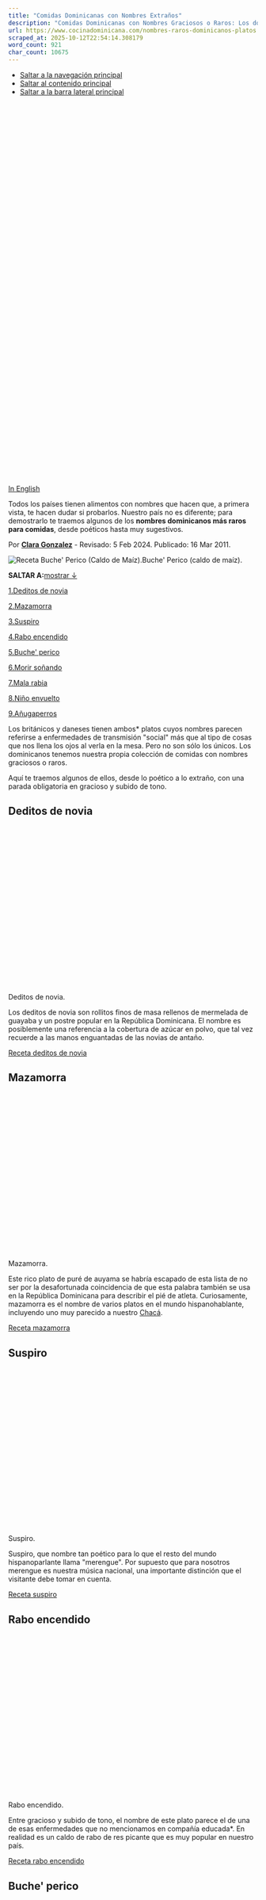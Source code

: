 ```yaml
---
title: "Comidas Dominicanas con Nombres Extraños"
description: "Comidas Dominicanas con Nombres Graciosos o Raros: Los dominicanos tenemos nuestra propia colección de comidas con nombres graciosos o raros."
url: https://www.cocinadominicana.com/nombres-raros-dominicanos-platos
scraped_at: 2025-10-12T22:54:14.308179
word_count: 921
char_count: 10675
---
```


- [Saltar a la navegación principal](https://www.cocinadominicana.com/nombres-raros-dominicanos-platos#genesis-nav-primary)
- [Saltar al contenido principal](https://www.cocinadominicana.com/nombres-raros-dominicanos-platos#genesis-content)
- [Saltar a la barra lateral principal](https://www.cocinadominicana.com/nombres-raros-dominicanos-platos#genesis-sidebar-primary)

![Comidas dominicanas con nombres extraños.](data:image/svg+xml,%3Csvg%20xmlns='http://www.w3.org/2000/svg'%20viewBox='0%200%201000%201500'%3E%3C/svg%3E)

[In English](https://www.dominicancooking.com/weird-dominican-names-food)

Todos los países tienen alimentos con nombres que hacen que, a primera vista, te hacen dudar si probarlos. Nuestro país no es diferente; para demostrarlo te traemos algunos de los **nombres dominicanos más raros para comidas**, desde poéticos hasta muy sugestivos.

Por **[Clara Gonzalez](https://www.cocinadominicana.com/clara-gonzalez)** \- Revisado: 5 Feb 2024. Publicado: 16 Mar 2011.

![Receta Buche' Perico (Caldo de Maíz).](https://www.cocinadominicana.com/wp-content/uploads/2011/03/buche-perico-DSC4339.jpg)Buche' Perico (caldo de maíz).

**SALTAR A:**[mostrar ↓](https://www.cocinadominicana.com/nombres-raros-dominicanos-platos#)

[1.Deditos de novia](https://www.cocinadominicana.com/nombres-raros-dominicanos-platos#deditos-de-novia)

[2.Mazamorra](https://www.cocinadominicana.com/nombres-raros-dominicanos-platos#mazamorra)

[3.Suspiro](https://www.cocinadominicana.com/nombres-raros-dominicanos-platos#suspiro)

[4.Rabo encendido](https://www.cocinadominicana.com/nombres-raros-dominicanos-platos#rabo-encendido)

[5.Buche' perico](https://www.cocinadominicana.com/nombres-raros-dominicanos-platos#buche-perico)

[6.Morir soñando](https://www.cocinadominicana.com/nombres-raros-dominicanos-platos#morir-sonando)

[7.Mala rabia](https://www.cocinadominicana.com/nombres-raros-dominicanos-platos#mala-rabia)

[8.Niño envuelto](https://www.cocinadominicana.com/nombres-raros-dominicanos-platos#nino-envuelto)

[9.Añugaperros](https://www.cocinadominicana.com/nombres-raros-dominicanos-platos#anugaperros)

Los británicos y daneses tienen ambos\* platos cuyos nombres parecen referirse a enfermedades de transmisión "social" más que al tipo de cosas que nos llena los ojos al verla en la mesa. Pero no son sólo los únicos. Los dominicanos tenemos nuestra propia colección de comidas con nombres graciosos o raros.

Aquí te traemos algunos de ellos, desde lo poético a lo extraño, con una parada obligatoria en gracioso y subido de tono.

## Deditos de novia

![Deditos de novia.](data:image/svg+xml,%3Csvg%20xmlns='http://www.w3.org/2000/svg'%20viewBox='0%200%201800%201201'%3E%3C/svg%3E)Deditos de novia.

Los deditos de novia son rollitos finos de masa rellenos de mermelada de guayaba y un postre popular en la República Dominicana. El nombre es posiblemente una referencia a la cobertura de azúcar en polvo, que tal vez recuerde a las manos enguantadas de las novias de antaño.

[Receta deditos de novia](https://www.cocinadominicana.com/deditos-de-novia-guava)

## Mazamorra

![Mazamorra (puré de auyama).](data:image/svg+xml,%3Csvg%20xmlns='http://www.w3.org/2000/svg'%20viewBox='0%200%201800%201201'%3E%3C/svg%3E)Mazamorra.

Este rico plato de puré de auyama se habría escapado de esta lista de no ser por la desafortunada coincidencia de que esta palabra también se usa en la República Dominicana para describir el pié de atleta. Curiosamente, mazamorra es el nombre de varios platos en el mundo hispanohablante, incluyendo uno muy parecido a nuestro [Chacá](https://www.cocinadominicana.com/maiz-caquiao-dulce-chaca).

[Receta mazamorra](https://www.cocinadominicana.com/mazamorra-pure-auyama)

## Suspiro

![Suspiro.](data:image/svg+xml,%3Csvg%20xmlns='http://www.w3.org/2000/svg'%20viewBox='0%200%201800%201201'%3E%3C/svg%3E)Suspiro.

Suspiro, que nombre tan poético para lo que el resto del mundo hispanoparlante llama "merengue". Por supuesto que para nosotros merengue es nuestra música nacional, una importante distinción que el visitante debe tomar en cuenta.

[Receta suspiro](https://www.cocinadominicana.com/suspiro-dominicano)

## Rabo encendido

![Rabo guisado o rabo encendido.](data:image/svg+xml,%3Csvg%20xmlns='http://www.w3.org/2000/svg'%20viewBox='0%200%201800%201201'%3E%3C/svg%3E)Rabo encendido.

Entre gracioso y subido de tono, el nombre de este plato parece el de una de esas enfermedades que no mencionamos en compañía educada\*. En realidad es un caldo de rabo de res picante que es muy popular en nuestro país.

[Receta rabo encendido](https://www.cocinadominicana.com/rabo-encendido)

## Buche' perico

![Buche' perico.](data:image/svg+xml,%3Csvg%20xmlns='http://www.w3.org/2000/svg'%20viewBox='0%200%201798%201200'%3E%3C/svg%3E)Buche' perico.

A primera impresión, esto no suena apetitoso. Pero este caldo espeso a base de maíz oriundo del cibao es algo que definitivamente hay que probar.

[Receta buche' perico](https://www.cocinadominicana.com/buche-perico-guiso-maiz)

## Morir soñando

![Morir soñando.](data:image/svg+xml,%3Csvg%20xmlns='http://www.w3.org/2000/svg'%20viewBox='0%200%201800%201200'%3E%3C/svg%3E)Morir soñando.

Y de nuevo a lo poético, porque tiene que haber sido un poeta que le diera el nombre a esta bebida refrescante, nutritiva y deliciosa a base de leche y [jugo](https://www.cocinadominicana.com/recetas-jugos-dominicanos-frutas-vegetales) de naranja, y que tiene un nombre que suena a tragedia de Shakespeare. Nos atreveríamos a nombrarla la bebida oficial de la República Dominicana. ¿Estás de acuerdo?

[Receta morir soñando](https://www.cocinadominicana.com/morir-sonando)

## Mala rabia

![Dulce mala rabia](data:image/svg+xml,%3Csvg%20xmlns='http://www.w3.org/2000/svg'%20viewBox='0%200%201800%201200'%3E%3C/svg%3E)

Que nombre tan confuso. De entrada no se puede imaginar uno un plato con este nombre, luego se puede asumir que es algo muy picante. Luego llega la sorpresa de que es un inusual postre a base de [guayaba](https://www.cocinadominicana.com/pasta-guayaba), plátanos y batata.

[Receta mala rabia](https://www.cocinadominicana.com/mala-rabia)

## Niño envuelto

![Niños envueltos.](data:image/svg+xml,%3Csvg%20xmlns='http://www.w3.org/2000/svg'%20viewBox='0%200%201800%201350'%3E%3C/svg%3E)Niños envueltos.

Estos sabrosos rollitos de repollo, res molida y arroz son un plato maravilloso llegado aquí con la comunidad [domínico-libanesa](https://www.cocinadominicana.com/cultura-platos-arabe-dominicanos). El nombre me parece simpático y muy apropiado.

[Receta niño envuelto](https://www.cocinadominicana.com/nino-envuelto)

## Añugaperros

![Añugaperros.](data:image/svg+xml,%3Csvg%20xmlns='http://www.w3.org/2000/svg'%20viewBox='0%200%201800%201201'%3E%3C/svg%3E)

Vamos a ser francos, este es un nombre horrible para cualquier cosa. Visto de que se trata, sin embargo, entiende uno el porqué del nombre. Esta galleta a base de coco es bastante seca, una versión menos refinada del coconete, y debe tomarse con alguna bebida, o tener un paramédico a mano. De ahí el nombre.

[Receta coconete](https://www.cocinadominicana.com/coconete)

* * *

¿Conoces otros platos dominicanos con nombres graciosos o raros que dejamos fuera? Por favor compártelos en los comentarios.

![Tía Clara](data:image/svg+xml,%3Csvg%20xmlns='http://www.w3.org/2000/svg'%20viewBox='0%200%20125%2028'%3E%3C/svg%3E)

\\* Los ingleses tienen el _Spotted Dick_, que se podría traducir como "pene manchado", los daneses tienen el _Brændende Kærlighed_, que significa "amor ardiente". Y en ese mismo tema podemos encontrar en Escocia el _Festy Cock_, que podría traducirse como "pene maloliente"; en EEUU el _Lumpy Dick_ ("pene grumoso"), y en Brazil el _Buraco Quente_, u "hoyo caliente".

![Tia Clara.](data:image/svg+xml,%3Csvg%20xmlns='http://www.w3.org/2000/svg'%20viewBox='0%200%20180%20180'%3E%3C/svg%3E)

### ¡Hola, gracias por visitarnos!

**Soy Tía Clara, tu anfitriona y tía 🇩🇴 en Internet.**

**-** Aprende más sobre [mi y las personas que hacen este blog](https://www.cocinadominicana.com/sobre-nosotros).

\- Comparte tus [preguntas o comentario](https://www.cocinadominicana.com/nombres-raros-dominicanos-platos#comments) s sobre este tema.

- [Suscríbete](https://www.cocinadominicana.com/subscribe) para recibir nuestras ricas recetas por email.

\- **¡No pierdas el contacto!** Síguenos en:

## Más Herencia y Cultura Dominicana

- [![Agrio de vinagrillo y encurtido.](data:image/svg+xml,%3Csvg%20xmlns='http://www.w3.org/2000/svg'%20viewBox='0%200%20360%20360'%3E%3C/svg%3E)\\
Platos Dominicanos Poco Comunes que Quizá no Conoces](https://www.cocinadominicana.com/platos-dominicanos-no-comunes)
- [![Longaniza rendida con tayota.](data:image/svg+xml,%3Csvg%20xmlns='http://www.w3.org/2000/svg'%20viewBox='0%200%20360%20360'%3E%3C/svg%3E)\\
El Arte de Rendir: Platos de Carne con Vegetales Dominicanos](https://www.cocinadominicana.com/rendir-carne-vegetales)
- [![Repollo guisado.](data:image/svg+xml,%3Csvg%20xmlns='http://www.w3.org/2000/svg'%20viewBox='0%200%20360%20360'%3E%3C/svg%3E)\\
Ser Vegetariano en la República Dominicana](https://www.cocinadominicana.com/vegetariano-republica-dominicana)
- [![Guandules.](data:image/svg+xml,%3Csvg%20xmlns='http://www.w3.org/2000/svg'%20viewBox='0%200%20360%20360'%3E%3C/svg%3E)\\
Como Traducimos Platos e Ingredientes Dominicanos al Inglés](https://www.cocinadominicana.com/ingredientes-dominicanos-ingles)

- [Share on Facebook](https://www.facebook.com/sharer/sharer.php?u=https%3A%2F%2Fwww.cocinadominicana.com%2Fnombres-raros-dominicanos-platos&t=Comidas%20Dominicanas%20con%20Nombres%20Extra%C3%B1os "Share on Facebook")
- [Share on WhatsApp](https://wa.me/?text=https%3A%2F%2Fwww.cocinadominicana.com%2Fnombres-raros-dominicanos-platos+Comidas%20Dominicanas%20con%20Nombres%20Extra%C3%B1os "Share on WhatsApp")
- [Send over email](mailto:?subject=Comidas%20Dominicanas%20con%20Nombres%20Extra%C3%B1os&body=https%3A%2F%2Fwww.cocinadominicana.com%2Fnombres-raros-dominicanos-platos "Send over email")
- [Share on Reddit](https://www.reddit.com/submit?url=https%3A%2F%2Fwww.cocinadominicana.com%2Fnombres-raros-dominicanos-platos&title=Comidas%20Dominicanas%20con%20Nombres%20Extra%C3%B1os "Share on Reddit")

Label

Rating RecetaRating Receta

Nombre\*

Email\*

Δ

Label

Rating RecetaRating Receta

Nombre\*

Email\*

Δ

Este sitio usa Akismet para reducir el spam. [Aprende cómo se procesan los datos de tus comentarios.](https://akismet.com/privacy/)

32 Commentarios

Populares

RecientesViejos

Inline Feedbacks

View all comments

Load More Comments

wpDiscuz

Insert

You are going to send email to

Send

Move Comment

Move